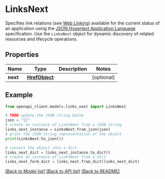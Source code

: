 # LinksNext

Specifies link relations (see [Web Linking](https://www.rfc-editor.org/rfc/rfc8288)) available for the current status of an application using the [JSON Hypertext Application Language](https://datatracker.ietf.org/doc/html/draft-kelly-json-hal-06) specification. Use the `LinksNext` object for dynamic discovery of related resources and lifecycle operations.

## Properties

Name | Type | Description | Notes
------------ | ------------- | ------------- | -------------
**next** | [**HrefObject**](HrefObject.md) |  | [optional] 

## Example

```python
from openapi_client.models.links_next import LinksNext

# TODO update the JSON string below
json = "{}"
# create an instance of LinksNext from a JSON string
links_next_instance = LinksNext.from_json(json)
# print the JSON string representation of the object
print(LinksNext.to_json())

# convert the object into a dict
links_next_dict = links_next_instance.to_dict()
# create an instance of LinksNext from a dict
links_next_form_dict = links_next.from_dict(links_next_dict)
```
[[Back to Model list]](../README.md#documentation-for-models) [[Back to API list]](../README.md#documentation-for-api-endpoints) [[Back to README]](../README.md)



